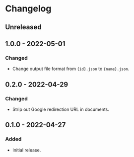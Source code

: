 # Changelog

## Unreleased

## 1.0.0 - 2022-05-01

### Changed

- Change output file format from `{id}.json` to `{name}.json`.

## 0.2.0 - 2022-04-29

### Changed

- Strip out Google redirection URL in documents.

## 0.1.0 - 2022-04-27

### Added

- Initial release.

